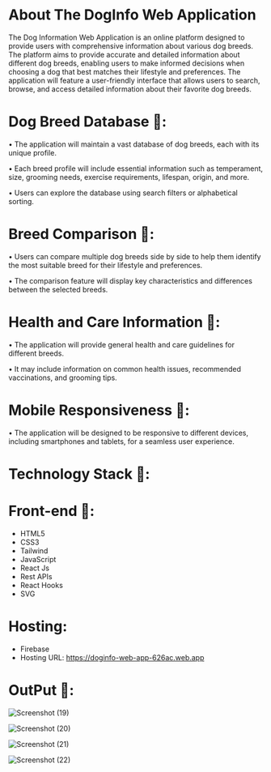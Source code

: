 # About The DogInfo Web Application

The Dog Information Web Application is an online platform designed to provide users with comprehensive information about various dog breeds. The platform aims to provide accurate and detailed information about different dog breeds, enabling users to make informed decisions when choosing a dog that best matches their lifestyle and preferences. The application will feature a user-friendly interface that allows users to search, browse, and access detailed information about their favorite dog breeds.

# Dog Breed Database 🍕:

• The application will maintain a vast database of dog breeds, each with its unique profile.

• Each breed profile will include essential information such as temperament, size, grooming needs, exercise requirements, lifespan, origin, and more.

• Users can explore the database using search filters or alphabetical sorting.

# Breed Comparison 🍟:

• Users can compare multiple dog breeds side by side to help them identify the most suitable breed for their lifestyle and preferences.

• The comparison feature will display key characteristics and differences between the selected breeds.

# Health and Care Information 🍳:

• The application will provide general health and care guidelines for different breeds.

• It may include information on common health issues, recommended vaccinations, and grooming tips.

# Mobile Responsiveness 🍧:

• The application will be designed to be responsive to different devices, including smartphones and tablets, for a seamless user experience.

# Technology Stack 🥩:

# Front-end 🍬: 

- HTML5
- CSS3
- Tailwind
- JavaScript
- React Js
- Rest APIs
- React Hooks
- SVG

# Hosting: 

- Firebase
- Hosting URL: https://doginfo-web-app-626ac.web.app
# OutPut 🥠:

![Screenshot (19)](https://github.com/Ajeet090/Doginfo/assets/61498445/52f5afa2-2dc9-4454-95f9-eb8bd768b700)


![Screenshot (20)](https://github.com/Ajeet090/Doginfo/assets/61498445/4d52ca4c-960d-43e9-a268-ae9a42430b71)

![Screenshot (21)](https://github.com/Ajeet090/Doginfo/assets/61498445/f0ef5264-6ddf-4a5d-837d-202fb07c17b2)












![Screenshot (22)](https://github.com/Ajeet090/Doginfo/assets/61498445/b2290f7c-733f-42a8-9478-2e44fb5d9691)
